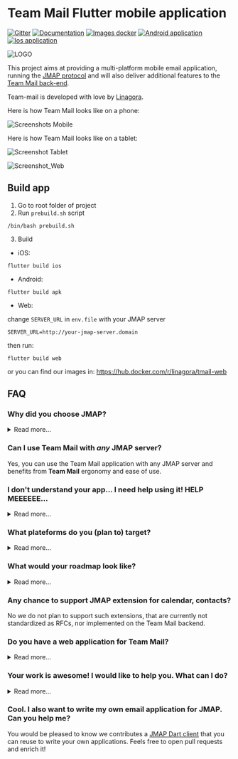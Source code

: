 # Team Mail Flutter mobile application

[![Gitter](https://badges.gitter.im/linagora/team-mail.svg)](https://gitter.im/linagora/team-mail?utm_source=badge&utm_medium=badge&utm_campaign=pr-badge)
[![Documentation](https://img.shields.io/badge/Documentation-green.svg)](docs)
[![Images docker](https://img.shields.io/badge/Images-docker-blue.svg)](https://hub.docker.com/r/linagora/tmail-web)
[![Android application](https://img.shields.io/badge/App-Android-blue.svg)](https://play.google.com/store/apps/details?id=com.linagora.android.teammail)
[![Ios application](https://img.shields.io/badge/App-Ios-blue.svg)](https://apps.apple.com/gr/app/teammail/id1587086189)

![LOGO](https://user-images.githubusercontent.com/6462404/202656316-8b77a7b6-0c1f-4f3e-932b-72bd446b6605.png)


This project aims at providing a multi-platform mobile email application, running the [JMAP protocol](https://jmap.io/) and will also deliver additional 
features to the [Team Mail back-end](https://github.com/linagora/tmail-backend).

Team-mail is developed with love by [Linagora](https://linagora.com).

Here is how Team Mail looks like on a phone:

![Screenshots Mobile](https://user-images.githubusercontent.com/6462404/169979675-85893fa4-325a-426b-a1a8-0751a585954a.png)


Here is how Team Mail looks like on a tablet:

![Screenshot Tablet](https://user-images.githubusercontent.com/6462404/169980415-513fb58c-004e-4946-a4dd-179b49c65470.png)


![Screenshot_Web](https://user-images.githubusercontent.com/6462404/202659097-1163a4f4-e9bd-47eb-b8ac-9226cd963ea6.png)

## Build app
1. Go to root folder of project
2. Run `prebuild.sh` script
```
/bin/bash prebuild.sh 
```
3. Build
+ iOS:
```
flutter build ios 
```

+ Android:
```
flutter build apk
```

+ Web:

change `SERVER_URL` in `env.file` with your JMAP server
```
SERVER_URL=http://your-jmap-server.domain
```
then run: 
```
flutter build web
```
or you can find our images in: https://hub.docker.com/r/linagora/tmail-web

## FAQ

### **Why did you choose JMAP?**

<details>
  <summary>Read more...</summary>
That is a good question! **IMAP** is THE ubiquitous protocol people use to read their emails, THE norm.

Yet **IMAP** had been designed in another age, which resulted in a chatty patchwork of extensions. **IMAP** lacks decent synchronisation primitives to address real-time challenges modern mobile fleet requires, it consumes a lot of bandwith, requires a lot of roundtrips which means high latency.

We are not alone to say this! Big players of the field started their own [proprietary](https://developers.google.com/gmail/api) [protocols](https://docs.microsoft.com/en-us/exchange/clients/exchange-activesync/exchange-activesync?view=exchserver-2019) to address IMAP flaws, and inter-operable standard was yet to be found...

This, is where **[JMAP](https://jmap.io/)** comes to play! **JMAP** builds on decades of experience, and beautifully addresses these challenges using `HTTP` and `JSON` standards. Not only does it make applications easier to develop, we also strongly believes it results in an improved experience for the end user.
</details>

### **Can I use Team Mail with *any* JMAP server?**

Yes, you can use the Team Mail application with any JMAP server and benefits from **Team Mail** ergonomy and ease of use.

### **I don't understand your app... I need help using it! HELP MEEEEEE...**

<details>
  <summary>Read more...</summary>
Don't worry, we are here!

We plan on writing a user documentation, helping you navigating around the application, and detailing the few configurations you have to perform.

If what you are looking for is not in the *user guide* then ask us directly in the [issues](https://github.com/linagora/tmail-flutter/issues) first, we would be glad to help. But also glad to improve our documentation and maybe tweak slightly our UI (user interface).
</details>

### **What plateforms do you (plan to) target?**

<details>
  <summary>Read more...</summary>
First, we target Android, iOS mobiles. We also take care of tablets and large rendering space early on in the development process.

Then, we plan on introducing a desktop application.

This versatility is enabled by the use of the [Flutter framework](https://flutter.dev/).
</details>

### **What would your roadmap look like?**

<details>
  <summary>Read more...</summary>
First, we plan to write a simple, multi-platform JMAP email client. This includes reading your mails and mailboxes, managing them, sending emails, searching your emails. This will likely keep us busy by the end of 2021.

Then, we have plan for multiple features including:

  - Support for Team Mail encrypted mailbox (GPG)
  - Support for Team Mail shared mailboxes
  - Support for Team Mail filters
  - Interactions with some other software from [Linagora](https://linagora.com) including:
      - Sending attachments via [LinShare]() file sharing platform.
      - Transfering some attachments you received to [LinShare](https://www.linshare.org/fr/accueil/) file sharing platform.
      - Discussing some emails you received via [Twake](https://twake.app/en/) chat.
</details>

### **Any chance to support JMAP extension for calendar, contacts?**

No we do not plan to support such extensions, that are currently not standardized as RFCs, nor implemented on the Team Mail backend.

### **Do you have a web application for Team Mail?**

<details>
  <summary>Read more...</summary>
  Yes! It is still in early development but we do have one. It's easy for you to use locally, as you can just build a Docker
  image locally from the sources of this repository, or even use our official Docker image `linagora/tmail-web`.

  The web-app needs to include an environment file though (here you can see the dummy `env.file` at the root of the project),
  with a `SERVER_URL` parameter, so it knows to which backend it needs to connect to.

  For this to run it locally for example, 2 ways:

  #### Edit the environment file before the build

  Edit the `env.file` by replacing the default value of `SERVER_URL` to the one pointing to your JMAP backend server.
  Then build your docker image:

  ```bash
  docker build -t tmail-web:latest .
  ```

  Then you can just simply run your web-app like this:

  ```bash
  docker run -d -ti -p 8080:80 --name web tmail-web:latest
  ```

  Then go to http://localhost:8080 and you should be able to login against your JMAP backend using the Team Mail web-app.

  #### Mount an environment file when running the container

  You can use our official image `linagora/tmail-web` or just build the docker image locally without any prior changes:

  ```bash
  docker build -t tmail-web:latest .
  ```

  From then, create at the root of the project an environment file (like `env.dev.file`) where you put the `SERVER_URL`
  you want to connect to. Then, to mount it and override the default one while running the container:

  ```bash
  docker run -d -ti -p 8080:80 --mount type=bind,source="$(pwd)"/env.dev.file,target=/usr/share/nginx/html/assets/env.file --name web tmail-web:latest
  ```

  Then go to http://localhost:8080 and you should be able to login against your JMAP backend using the TMail web-app.

  #### Using the docker-compose file

  We also include a [docker-compose.yaml](docker-compose.yaml) file so you can get a testing environment up quickly. This use our [tmail-backend](https://hub.docker.com/r/linagora/tmail-backend) image for the JMAP server.

  Here are the steps to setup:

  1. Generate JWT keys for `tmail-backend`:
  ```bash
  openssl genpkey -algorithm rsa -pkeyopt rsa_keygen_bits:4096 -out jwt_privatekey
  openssl rsa -in jwt_privatekey -pubout -out jwt_publickey
  ```
  2. Edit the `env.file` and set `SERVER_URL` to `http://localhost/` (with the trailing slash)
  3. Run `docker compose up -d` to bring up both the frontend and the backend.
  4. Run `docker compose exec tmail-backend /root/provisioning/provisioning.sh` to provision some demo accounts (you don't have to let it run all the way).
  5. The TMail web-app should be available at `http://localhost:8080`. The credentials for demo accounts are:
  ```
  User: alice@localhost
  Password: aliceSecret

  User: bob@localhost
  Password: bobSecret

  User: empty@localhost
  Password: emptrySecret
  ```
  
  #### More configurations for Team Mail web
  
    - [Enable and customize the Application grid](docs/configuration/app_grid_configuration.md)
    - [Change logos](docs/configuration/tmail-web-logo.md)

</details>

### **Your work is awesome! I would like to help you. What can I do?**

<details>
  <summary>Read more...</summary>
Thanks for the enthousiasm!

There are many ways to help us, and amongst them:

   - **Spread the word**: Tell people you like **Team Mail**, on social medias, via blog posts etc... 
   - **Give us feedbacks**... It's hard to make all good decisions from the first time. It is very likely we can benefit from *your* experience. Did you encountered annoying bugs? Do you think we can better arrange the layout? Do you think we are missing some features critical to you? Tell us in the [issues](https://github.com/linagora/tmail-flutter/issues).
 - I can code! **I wanna help ;-)**. Wow thanks! Let's discuss your project together in the [issues](https://github.com/linagora/tmail-flutter/issues) to get you on track!
</details>
 
 ### **Cool. I also want to write my own email application for JMAP. Can you help me?**
 
You would be pleased to know we contributes a [JMAP Dart client](https://github.com/linagora/jmap-dart-client) that you can reuse to write your own applications. Feels free to open pull requests and enrich it!
